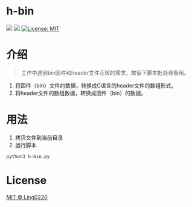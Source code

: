 # h-bin
![](https://img.shields.io/badge/author-Ling0220-brightgreen.svg)  ![](https://img.shields.io/badge/language-python-orange.svg) [![License: MIT](https://img.shields.io/badge/License-MIT-yellow.svg)](LICENSE)

# 介绍
> 工作中遇到bin固件和header文件互转的需求，故留下脚本批处理备用。
1. 将固件（bin）文件的数据，转换成C语言的header文件的数组形式。
2. 将header文件的数组数据，转换成固件（bin）的数据。

# 用法
1. 拷贝文件到当前目录
2. 运行脚本
``` shell
python3 h-bin.py
```

# License
[MIT © Ling0220](./LICENSE)